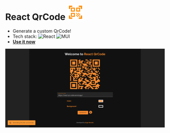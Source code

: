 <h1>React QrCode <img src="https://raw.githubusercontent.com/gugamacedo/react-qr-code/main/public/favicon.svg" alt="Logo React QrCode" width="50px" /></h1>

- Generate a custom QrCode! 
- Tech stack: ![React](https://img.shields.io/badge/React-ff8c00.svg?style=for-the-badge&logo=react&logoColor=white) ![MUI](https://img.shields.io/badge/Material.UI-ff8c00.svg?style=for-the-badge&logo=mui&logoColor=white)
- **[Use it now](https://react-qr-code.vercel.app/)**
 
![Page Layout](https://raw.githubusercontent.com/gugamacedo/gugamacedo-vercel/main/public/react-qr-code.png)